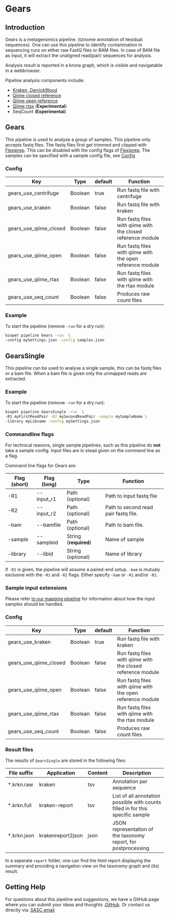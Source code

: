 # Gears

## Introduction
Gears is a metagenomics pipeline. (``GE``nome ``A``nnotation of ``R``esidual ``S``equences). One can use this pipeline to identify contamination in sequencing runs on either raw FastQ files or BAM files.
In case of BAM file as input, it will extract the unaligned read(pair) sequences for analysis.

Analysis result is reported in a krona graph, which is visible and navigatable in a webbrowser.

Pipeline analysis components include:
 
 - [Kraken, DerrickWood](https://github.com/DerrickWood/kraken)
 - [Qiime closed reference](http://qiime.org)
 - [Qiime open reference](http://qiime.org)
 - [Qiime rtax](http://qiime.org) (**Experimental**)
 - SeqCount (**Experimental**)

## Gears

This pipeline is used to analyse a group of samples. This pipeline only accepts fastq files. The fastq files first get trimmed and clipped with [Flexiprep](Flexiprep). This can be disabled with the config flags of [Flexiprep](Flexiprep). The samples can be specified with a sample config file, see [Config](../general/Config)

### Config

| Key | Type | default | Function |
| --- | ---- | ------- | -------- |
| gears_use_centrifuge | Boolean | true | Run fastq file with centrifuge |
| gears_use_kraken | Boolean | false | Run fastq file with kraken |
| gears_use_qiime_closed | Boolean | false | Run fastq files with qiime with the closed reference module |
| gears_use_qiime_open | Boolean | false | Run fastq files with qiime with the open reference module |
| gears_use_qiime_rtax | Boolean | false |  Run fastq files with qiime with the rtax module |
| gears_use_seq_count | Boolean | false | Produces raw count files |

### Example

To start the pipeline (remove `-run` for a dry run):

``` bash
biopet pipeline Gears -run  \
-config mySettings.json -config samples.json
```

## GearsSingle

This pipeline can be used to analyse a single sample, this can be fastq files or a bam file. When a bam file is given only the unmapped reads are extracted.

### Example

To start the pipeline (remove `-run` for a dry run):

``` bash
biopet pipeline GearsSingle -run  \
-R1 myFirstReadPair -R2 mySecondReadPair -sample mySampleName \
-library myLibname -config mySettings.json
```

### Commandline flags
For technical reasons, single sample pipelines, such as this pipeline do **not** take a sample config.
Input files are in stead given on the command line as a flag.

Command line flags for Gears are:

| Flag  (short)| Flag (long) | Type | Function |
| ------------ | ----------- | ---- | -------- |
| -R1 | --input_r1 | Path (optional) | Path to input fastq file |
| -R2 | --input_r2 | Path (optional) | Path to second read pair fastq file. |
| -bam | --bamfile | Path (optional) | Path to bam file. |
| -sample | --sampleid | String (**required**) | Name of sample |
| -library | --libid | String (optional) | Name of library |

If `-R2` is given, the pipeline will assume a paired-end setup. `-bam` is mutualy exclusive with the `-R1` and `-R2` flags. Either specify `-bam` or `-R1` and/or `-R2`.

### Sample input extensions

Please refer [to our mapping pipeline](mapping.md) for information about how the input samples should be handled. 

### Config

| Key | Type | default | Function |
| --- | ---- | ------- | -------- |
| gears_use_kraken | Boolean | true | Run fastq file with kraken |
| gears_use_qiime_closed | Boolean | false | Run fastq files with qiime with the closed reference module |
| gears_use_qiime_open | Boolean | false | Run fastq files with qiime with the open reference module |
| gears_use_qiime_rtax | Boolean | false |  Run fastq files with qiime with the rtax module |
| gears_use_seq_count | Boolean | false | Produces raw count files |

### Result files

The results of `GearsSingle` are stored in the following files:

| File suffix | Application | Content | Description |
| ----------- | ----------- | ------- | ----------- |
| *.krkn.raw  | kraken      | tsv     | Annotation per sequence |
| *.krkn.full | kraken-report | tsv | List of all annotation possible with counts filled in for this specific sample|
| *.krkn.json | krakenreport2json| json | JSON representation of the taxonomy report, for postprocessing |

In a seperate `report` folder, one can find the html report displaying the summary and providing a navigation view on the taxonomy graph and (its) result.

## Getting Help
For questions about this pipeline and suggestions, we have a GitHub page where you can submit your ideas and thoughts .[GitHub](https://github.com/biopet/biopet).
Or contact us directly via: [SASC email](mailto:SASC@lumc.nl)

